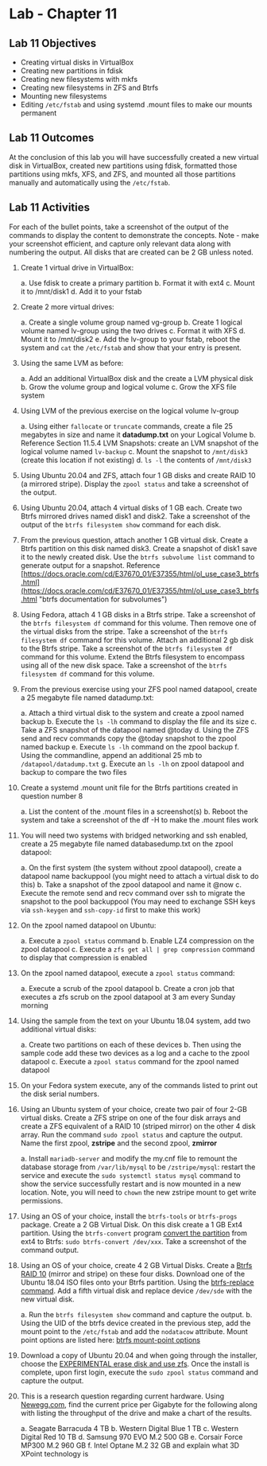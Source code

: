 # Lab - Chapter 11

## Lab 11 Objectives

* Creating virtual disks in VirtualBox
* Creating new partitions in fdisk
* Creating new filesystems with mkfs
* Creating new filesystems in ZFS and Btrfs
* Mounting new filesystems
* Editing `/etc/fstab` and using systemd .mount files to make our mounts permanent

## Lab 11 Outcomes

At the conclusion of this lab you will have successfully created a new virtual disk in VirtualBox, created new partitions using fdisk, formatted those partitions using mkfs, XFS, and ZFS, and mounted all those partitions manually and automatically using the `/etc/fstab`.

## Lab 11 Activities

For each of the bullet points, take a screenshot of the output of the commands to display the content to demonstrate the concepts.  Note - make your screenshot efficient, and capture only relevant data along with numbering the output.  All disks that are created can be 2 GB unless noted.

1. Create 1 virtual drive in VirtualBox:

   a. Use fdisk to create a primary partition
   b. Format it with ext4
   c. Mount it to /mnt/disk1
   d. Add it to your fstab

2. Create 2 more virtual drives:

   a. Create a single volume group named vg-group
   b. Create 1 logical volume named lv-group using the two drives
   c. Format it with XFS
   d. Mount it to /mnt/disk2
   e. Add the lv-group to your fstab, reboot the system and `cat` the  `/etc/fstab` and show that your entry is present.

3. Using the same LVM as before:

   a. Add an additional VirtualBox disk and the create a LVM physical disk
   b. Grow the volume group and logical volume
   c. Grow the XFS file system

4. Using LVM of the previous exercise on the logical volume lv-group

   a. Using either `fallocate` or `truncate` commands, create a file 25 megabytes in size and name it **datadump.txt** on your Logical Volume
   b. Reference Section 11.5.4 LVM Snapshots: create an LVM snapshot of the logical volume named `lv-backup`
   c. Mount the snapshot to `/mnt/disk3` (create this location if not existing)
   d. `ls -l` the contents of `/mnt/disk3`

5. Using Ubuntu 20.04 and ZFS, attach four 1 GB disks and create RAID 10 (a mirrored stripe). Display the `zpool status` and take a screenshot of the output.

6. Using Ubuntu 20.04, attach 4 virtual disks of 1 GB each. Create two Btrfs mirrored drives named disk1 and disk2.  Take a screenshot of the output of the `btrfs filesystem show` command for each disk.

7. From the previous question, attach another 1 GB virtual disk. Create a Btrfs partition on this disk named disk3.  Create a snapshot of disk1 save it to the newly created disk.  Use the `btrfs subvolume list` command to generate output for a snapshot. Reference [https://docs.oracle.com/cd/E37670_01/E37355/html/ol_use_case3_btrfs.html](https://docs.oracle.com/cd/E37670_01/E37355/html/ol_use_case3_btrfs.html "btrfs documentation for subvolumes")

8. Using Fedora, attach 4 1 GB disks in a Btrfs stripe.  Take a screenshot of the `btrfs filesystem df` command for this volume.  Then remove one of the virtual disks from the stripe.  Take a screenshot of the `btrfs filesystem df` command for this volume. Attach an additional 2 gb disk to the Btrfs stripe. Take a screenshot of the `btrfs filesystem df` command for this volume.  Extend the Btrfs filesystem to encompass using all of the new disk space. Take a screenshot of the `btrfs filesystem df` command for this volume.

9. From the previous exercise using your ZFS pool named datapool, create a 25 megabyte file named datadump.txt:

   a. Attach a third virtual disk to the system and create a zpool named backup
   b. Execute the `ls -lh` command to display the file and its size
   c. Take a ZFS snapshot of the datapool named @today
   d. Using the ZFS send and recv commands copy the @today snapshot to the zpool named backup
   e. Execute `ls -lh` command on the zpool backup
   f. Using the commandline, append an additional 25 mb to `/datapool/datadump.txt`
   g. Execute an `ls -lh` on zpool datapool and backup to compare the two files

10. Create a systemd .mount unit file for the Btrfs partitions created in question number 8

    a. List the content of the .mount files in a screenshot(s)
    b. Reboot the system and take a screenshot of the df -H to make the .mount files work

11. You will need two systems with bridged networking and ssh enabled, create a 25 megabyte file named databasedump.txt on the zpool datapool:

    a. On the first system (the system without zpool datapool), create a datapool name backuppool (you might need to attach a virtual disk to do this)
    b. Take a snapshot of the zpool datapool and name it @now
    c. Execute the remote send and recv command over ssh to migrate the snapshot to the pool backuppool (You may need to exchange SSH keys via `ssh-keygen` and `ssh-copy-id` first to make this work)

12. On the zpool named datapool on Ubuntu:

    a. Execute a ```zpool status``` command
    b. Enable LZ4 compression on the zpool datapool
    c. Execute a `zfs get all | grep compression` command to display that compression is enabled

13. On the zpool named datapool, execute a `zpool status` command:

    a. Execute a scrub of the zpool datapool
    b. Create a cron job that executes a zfs scrub on the zpool datapool at 3 am every Sunday morning

14. Using the sample from the text on your Ubuntu 18.04 system, add two additional virtual disks:

    a. Create two partitions on each of these devices
    b. Then using the sample code add these two devices as a log and a cache to the zpool datapool
    c. Execute a `zpool status` command for the zpool named datapool

15. On your Fedora system execute, any of the commands listed to print out the disk serial numbers.

16. Using an Ubuntu system of your choice, create two pair of four 2-GB virtual disks.  Create a ZFS stripe on one of the four disk arrays and create a ZFS equivalent of a RAID 10 (striped mirror) on the other 4 disk array.  Run the command `sudo zpool status` and capture the output.  Name the first zpool, **zstripe** and the second zpool, **zmirror**

    a. Install `mariadb-server` and modify the my.cnf file to remount the database storage from `/var/lib/mysql` to be `/zstripe/mysql`: restart the service and execute the `sudo systemctl status mysql` command to show the service successfully restart and is now mounted in a new location.  Note, you will need to `chown` the new zstripe mount to get write permissions.

17. Using an OS of your choice, install the `btrfs-tools`  or `btrfs-progs` package.  Create a 2 GB Virtual Disk.  On this disk create a 1 GB Ext4 partition.  Using the `btrfs-convert` program [convert the partition](https://btrfs.wiki.kernel.org/index.php/Conversion_from_Ext3 "Btrfs wiki") from ext4 to Btrfs: `sudo btrfs-convert /dev/xxx`.  Take a screenshot of the command output.

18. Using an OS of your choice, create 4 2 GB Virtual Disks.  Create a [Btrfs RAID 10](https://btrfs.wiki.kernel.org/index.php/UseCases#How_do_I_create_a_RAID10_striped_mirror_in_Btrfs.3F "btrfs RAID 10") (mirror and stripe) on these four disks. Download one of the Ubuntu 18.04 ISO files onto your Btrfs partition.  Using the [btrfs-replace command](https://btrfs.wiki.kernel.org/index.php/Manpage/btrfs-replace "btrfs-replace"). Add a fifth virtual disk and replace device `/dev/sde` with the new virtual disk.

    a. Run the `btrfs filesystem show` command and capture the output.
    b. Using the UID of the btrfs device created in the previous step, add the mount point to the `/etc/fstab` and add the `nodatacow` attribute. Mount point options are listed here: [btrfs mount-point options](https://btrfs.wiki.kernel.org/index.php/Manpage/btrfs(5) "btrfs mount-point options")

19. Download a copy of Ubuntu 20.04 and when going through the installer, choose the [EXPERIMENTAL erase disk and use zfs](https://ubuntu.com/blog/enhancing-our-zfs-support-on-ubuntu-19-10-an-introduction "ZFS on Ubuntu Root").  Once the install is complete, upon first login, execute the `sudo zpool status` command and capture the output.

20. This is a research question regarding current hardware. Using [Newegg.com](http://newegg.com "Newegg.com"), find the current price per Gigabyte for the following along with listing the throughput of the drive and make a chart of the results.

    a. Seagate Barracuda 4 TB
    b. Western Digital Blue 1 TB
    c. Western Digital Red 10 TB
    d. Samsung 970 EVO M.2 500 GB
    e. Corsair Force MP300 M.2 960 GB
    f. Intel Optane M.2 32 GB and explain what 3D XPoint technology is
